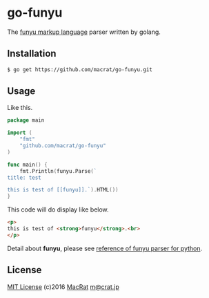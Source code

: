 go-funyu
========

The [funyu markup language](https://bitbucket.org/MacRat/funyu) parser written by golang.

## Installation
``` bash
$ go get https://github.com/macrat/go-funyu.git
```

## Usage
Like this.

``` go
package main

import (
	"fmt"
	"github.com/macrat/go-funyu"
)

func main() {
	fmt.Println(funyu.Parse(`
title: test

this is test of [[funyu]].`).HTML())
}
```

This code will do display like below.

``` HTML
<p>
this is test of <strong>funyu</strong>.<br>
</p>
```

Detail about **funyu**, please see [reference of funyu parser for python](https://bitbucket.org/MacRat/funyu/src/tip/REFERENCE.fny).

## License
[MIT License](https://opensource.org/licenses/MIT) (c)2016 [MacRat](http://blanktar.jp) <m@crat.jp>
